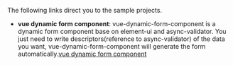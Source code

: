 The following links direct you to the sample projects.
- **vue dynamic form component**: vue-dynamic-form-component is a dynamic form component base on element-ui and async-validator. You just need to write descriptors(reference to async-validator) of the data you want, vue-dynamic-form-component will generate the form automatically.[vue dynamic form component](https://github.com/chenquincy/vue-dynamic-form-component)

